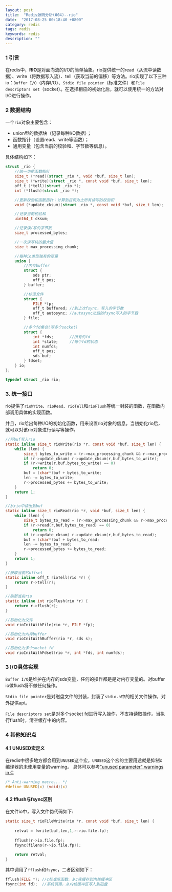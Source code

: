 ```yaml
---
layout: post
title:  "Redis源码分析(004)--rio"
date:  "2017-08-25 00:18:40 +0800"
category: redis
tags: redis
keywords: redis
description: ""
---
```




### 1 引言

在redis中，**RIO**是对面向流的I/O的简单抽象。rio提供统一的read（从流中读数据）、write（将数据写入流）、tell（获取当前的偏移）等方法。rio实现了以下三种io：`Buffer I/O`（内存I/O）、`Stdio file pointer`（标准文件）和`File descriptors set`（socket）。在选择相应的初始化后，就可以使用统一的方法对I/O进行操作。

### 2 数据结构

一个`rio`对象主要包含：
* union型的数据块（记录每种I/O数据）；
* 函数指针（设置read、write等函数）；
* 通用变量（包含当前的校验和、字节数等信息）。

具体结构如下：

``` c
struct _rio {
    //统一功能函数指针
    size_t (*read)(struct _rio *, void *buf, size_t len);
    size_t (*write)(struct _rio *, const void *buf, size_t len);
    off_t (*tell)(struct _rio *);
    int (*flush)(struct _rio *);

    //更新校验和函数指针：计算到目前为止所有读写的校验和
    void (*update_cksum)(struct _rio *, const void *buf, size_t len);

    //记录当前校验和
    uint64_t cksum;

    //记录读/写的字节数
    size_t processed_bytes;

    //一次读写块的最大值
    size_t max_processing_chunk;

    //每种io类型独有的变量
    union {
        //内存buffer
        struct {
            sds ptr;
            off_t pos;
        } buffer;

        //标准文件
        struct {
            FILE *fp;
            off_t buffered; //到上次fsync，写入的字节数
            off_t autosync; //autosync之后的fsync写入的字节数
        } file;

        //多个fd集合(写多个socket)
        struct {
            int *fds;       //所有的fd
            int *state;     //每个fd的状态
            int numfds;
            off_t pos;
            sds buf;
        } fdset;
    } io;
};

typedef struct _rio rio;
```

### 3. 统一接口

rio提供了`rioWrite`、`rioRead`、`rioTell`和`rioFlush`等统一封装的函数，在函数内部调用具体的实现函数。

并且，rio给出每种I/O的初始化函数，用来设置rio对象的信息。当初始化rio后，就可以对该rio对象进行读写等操作。

``` c
//将buf写入rio
static inline size_t rioWrite(rio *r, const void *buf, size_t len) {
    while (len) {
        size_t bytes_to_write = (r->max_processing_chunk && r->max_processing_chunk < len) ? r->max_processing_chunk : len;
        if (r->update_cksum) r->update_cksum(r,buf,bytes_to_write);
        if (r->write(r,buf,bytes_to_write) == 0)
            return 0;
        buf = (char*)buf + bytes_to_write;
        len -= bytes_to_write;
        r->processed_bytes += bytes_to_write;
    }
    return 1;
}

//从rio中读出到buf
static inline size_t rioRead(rio *r, void *buf, size_t len) {
    while (len) {
        size_t bytes_to_read = (r->max_processing_chunk && r->max_processing_chunk < len) ? r->max_processing_chunk : len;
        if (r->read(r,buf,bytes_to_read) == 0)
            return 0;
        if (r->update_cksum) r->update_cksum(r,buf,bytes_to_read);
        buf = (char*)buf + bytes_to_read;
        len -= bytes_to_read;
        r->processed_bytes += bytes_to_read;
    }
    return 1;
}

//获取当前的offset
static inline off_t rioTell(rio *r) {
    return r->tell(r);
}

//刷新当前rio
static inline int rioFlush(rio *r) {
    return r->flush(r);
}

//初始化为文件
void rioInitWithFile(rio *r, FILE *fp);

//初始化为内存buffer
void rioInitWithBuffer(rio *r, sds s);

//初始化为多个socket fd
void rioInitWithFdset(rio *r, int *fds, int numfds);
```

### 3 I/O具体实现


`Buffer I/O`是维护在内存的sds变量，任何的操作都是是对内存变量的。对buffer io做flush将不做任何操作。


`Stdio file pointer`是对磁盘文件的封装，封装了`stdio.h`中的相关文件操作，对外提供api。


`File descriptors set`是对多个socket fd进行写入操作，不支持读取操作。当执行flush时，清空缓存中的内容。


### 4 其他知识点

#### 4.1 UNUSED宏定义

在redis中很多地方都会用到`UNUSED`这个宏，`UNUSED`这个宏的主要用途就是抑制c编译器的未使用变量的warning。
具体可以参考["unused parameter" warnings in C](https://stackoverflow.com/questions/3599160/unused-parameter-warnings-in-c)

``` c
/* Anti-warning macro... */
#define UNUSED(x) (void)(x)
```

#### 4.2 fflush与fsync区别

在文件io中，写入文件伪代码如下:

``` c
static size_t rioFileWrite(rio *r, const void *buf, size_t len) {
    
    retval = fwrite(buf,len,1,r->io.file.fp);
    
    fflush(r->io.file.fp);
    fsync(fileno(r->io.file.fp));

    return retval;
}
```

其中调用了`fflush`和`fsync`，二者区别如下：

``` c
fflush(FILE *); //c标准库函数，从c库缓存到内核缓冲区
fsync(int fd);  //系统调用，从内核缓冲区写入到磁盘
```

